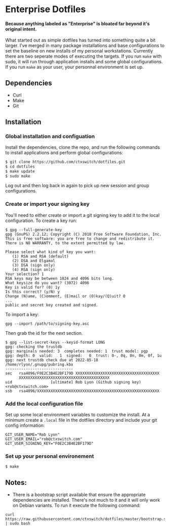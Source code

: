 # Enterprise Dotfiles

#### Because anything labeled as "Enterprise" is bloated far beyond it's original intent.

What started out as simple dotfiles has turned into something quite a bit larger.  I've merged in many package installations and base configurations to set the baseline on new installs of my personal workstations.  Currently there are two seperate modes of executing the targets.  If you run `make` with sudo, it will run through application installs and some global configurations.  If you run `make` as your user, your personnal environment is set up.

## Dependencies

* Curl
* Make
* Git

## Installation

### Global installation and configuation

Install the dependencies, clone the repo, and run the following commands to install applications and perform global configurations:

```sh
$ git clone https://github.com/ctxswitch/dotfiles.git
$ cd dotfiles
$ make update
$ sudo make
```

Log out and then log back in again to pick up new session and group configurations.

### Create or import your signing key

You'll need to either create or import a git signing key to add it to the local configuration.  To create a key run:

```
$ gpg --full-generate-key
gpg (GnuPG) 2.2.12; Copyright (C) 2018 Free Software Foundation, Inc.
This is free software: you are free to change and redistribute it.
There is NO WARRANTY, to the extent permitted by law.

Please select what kind of key you want:
   (1) RSA and RSA (default)
   (2) DSA and Elgamal
   (3) DSA (sign only)
   (4) RSA (sign only)
Your selection? 1
RSA keys may be between 1024 and 4096 bits long.
What keysize do you want? (3072) 4096
Key is valid for? (0) 1y
Is this correct? (y/N) y
Change (N)ame, (C)omment, (E)mail or (O)kay/(Q)uit? O
...
public and secret key created and signed.                                                     
```

To import a key:

```
gpg --import /path/to/signing-key.asc
```

Then grab the id for the next section.

```
$ gpg --list-secret-keys --keyid-format LONG
gpg: checking the trustdb
gpg: marginals needed: 3  completes needed: 1  trust model: pgp
gpg: depth: 0  valid:   1  signed:   0  trust: 0-, 0q, 0n, 0m, 0f, 1u
gpg: next trustdb check due at 2022-05-18
/home/rlyon/.gnupg/pubring.kbx
------------------------------
sec   rsa4096/F0E2C3B4E2BF179D XXXXXXXXXXXXXXXXXXXXXXXXXXXXXXXXXXXXX
      XXXXXXXXXXXXXXXXXXXXXXXXXXXXXXXXXXXXXXXX
uid                 [ultimate] Rob Lyon (Github signing key) <rob@ctxswitch.com>
ssb   rsa4096/XXXXXXXXXXXXXXXXXXXXXXXXXXXXXXXXXXXXXXXXXXXXXXXXXXXXXX
```

### Add the local configuration file

Set up some local environment variables to customize the install.  At a minimum create a `.local` file in the dotfiles directory and include your git config information:

```
GIT_USER_NAME="Rob Lyon"
GIT_USER_EMAIL="rob@ctxswitch.com"
GIT_USER_SIGNING_KEY="F0E2C3B4E2BF179D"
```

### Set up your personal environement

```sh
$ make
```

## Notes:

* There is a bootstrap script available that ensure the appropriate dependencies are installed.  There's not much to it and it will only work on Debian variants.  To run it execute the following command:

```
curl https://raw.githubusercontent.com/ctxswitch/dotfiles/master/bootstrap.sh | sudo bash
```
